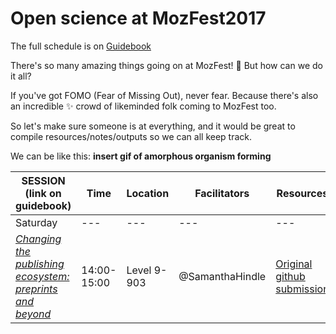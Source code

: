 # Open science at MozFest2017

The full schedule is on [Guidebook](https://guidebook.com/guide/114124/)

There's so many amazing things going on at MozFest! :tada: But how can we do it all? 

If you've got FOMO (Fear of Missing Out), never fear. Because there's also an incredible :sparkles: crowd of likeminded folk coming to MozFest too. 

So let's make sure someone is at everything, and it would be great to compile resources/notes/outputs so we can all keep track.

We can be like this:
**insert gif of amorphous organism forming**

SESSION (link on guidebook) | Time | Location | Facilitators | Resources | Who's going to this? 
--- | --- | --- | --- | --- | ---
Saturday | --- | --- | --- | --- | ---
[*Changing the publishing ecosystem: preprints and beyond*](https://guidebook.com/guide/114124/event/16741300/) | 14:00-15:00 | Level 9-903 | @SamanthaHindle | [Original github submission](https://github.com/MozillaFoundation/mozfest-program-2017/issues/757) | @npscience 

